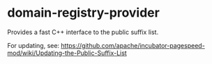 # domain-registry-provider

Provides a fast C++ interface to the public suffix list.

For updating, see: https://github.com/apache/incubator-pagespeed-mod/wiki/Updating-the-Public-Suffix-List
